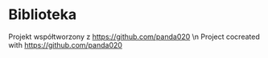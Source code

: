 ﻿# Biblioteka
Projekt współtworzony z https://github.com/panda020 \n
Project cocreated with https://github.com/panda020
